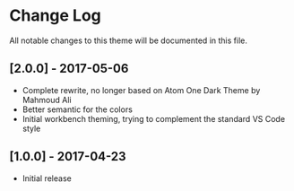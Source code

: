# Change Log
All notable changes to this theme will be documented in this file.

## [2.0.0] - 2017-05-06
- Complete rewrite, no longer based on Atom One Dark Theme by Mahmoud Ali
- Better semantic for the colors
- Initial workbench theming, trying to complement the standard VS Code style

## [1.0.0] - 2017-04-23
- Initial release
